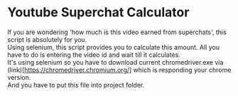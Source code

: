 # Youtube Superchat Calculator  
  
If you are wondering 'how much is this video earned from superchats', this script is absolutely for you.  
Using selenium, this script provides you to calculate this amount. All you have to do is entering the video id and wait till it calculates.  
It's using selenium so you have to download current chromedriver.exe via (link)[https://chromedriver.chromium.org/] which is responding your chrome version.  
And you have to put this file into project folder.